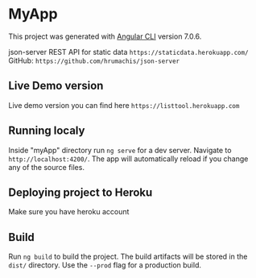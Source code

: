 # MyApp
This project was generated with [Angular CLI](https://github.com/angular/angular-cli) version 7.0.6.

json-server REST API for static data `https://staticdata.herokuapp.com/`
    GitHub: `https://github.com/hrumachis/json-server`

## Live Demo version
Live demo version you can find here `https://listtool.herokuapp.com`

## Running localy
Inside "myApp" directory run `ng serve` for a dev server.
Navigate to `http://localhost:4200/`.
The app will automatically reload if you change any of the source files.

## Deploying project to Heroku
Make sure you have heroku account

## Build
Run `ng build` to build the project. The build artifacts will be stored in the `dist/` directory. Use the `--prod` flag for a production build.